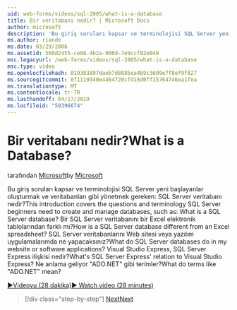 ```yaml
---
uid: web-forms/videos/sql-2005/what-is-a-database
title: Bir veritabanı nedir? | Microsoft Docs
author: microsoft
description: 'Bu giriş soruları kapsar ve terminolojisi SQL Server yeni başlayanlar oluşturmak ve veritabanları gibi yönetmek gereken: SQL Server veritabanı nedir? Nasıl...'
ms.author: riande
ms.date: 03/29/2006
ms.assetid: 560d2455-ce08-4b2a-900d-7e9ccf82e048
msc.legacyurl: /web-forms/videos/sql-2005/what-is-a-database
msc.type: video
ms.openlocfilehash: 019383897daeb7d8885ea4b9c3609e7f8ef9f827
ms.sourcegitcommit: 0f1119340e4464720cfd16d0ff15764746ea1fea
ms.translationtype: MT
ms.contentlocale: tr-TR
ms.lasthandoff: 04/17/2019
ms.locfileid: "59396674"
---
```

# <a name="what-is-a-database"></a><span data-ttu-id="eb9d8-105">Bir veritabanı nedir?</span><span class="sxs-lookup"><span data-stu-id="eb9d8-105">What is a Database?</span></span>

<span data-ttu-id="eb9d8-106">tarafından [Microsoft](https://github.com/microsoft)</span><span class="sxs-lookup"><span data-stu-id="eb9d8-106">by [Microsoft](https://github.com/microsoft)</span></span>

<span data-ttu-id="eb9d8-107">Bu giriş soruları kapsar ve terminolojisi SQL Server yeni başlayanlar oluşturmak ve veritabanları gibi yönetmek gereken: SQL Server veritabanı nedir?</span><span class="sxs-lookup"><span data-stu-id="eb9d8-107">This introduction covers the questions and terminology SQL Server beginners need to create and manage databases, such as: What is a SQL Server database?</span></span> <span data-ttu-id="eb9d8-108">Bir SQL Server veritabanını bir Excel elektronik tablolarından farklı mı?</span><span class="sxs-lookup"><span data-stu-id="eb9d8-108">How is a SQL Server database different from an Excel spreadsheet?</span></span> <span data-ttu-id="eb9d8-109">SQL Server veritabanlarını Web sitesi veya yazılım uygulamalarımda ne yapacaksınız?</span><span class="sxs-lookup"><span data-stu-id="eb9d8-109">What do SQL Server databases do in my website or software applications?</span></span> <span data-ttu-id="eb9d8-110">Visual Studio Express, SQL Server Express ilişkisi nedir?</span><span class="sxs-lookup"><span data-stu-id="eb9d8-110">What's SQL Server Express' relation to Visual Studio Express?</span></span> <span data-ttu-id="eb9d8-111">Ne anlama geliyor "ADO.NET" gibi terimler?</span><span class="sxs-lookup"><span data-stu-id="eb9d8-111">What do terms like "ADO.NET" mean?</span></span>

[<span data-ttu-id="eb9d8-112">&#9654;Videoyu (28 dakika)</span><span class="sxs-lookup"><span data-stu-id="eb9d8-112">&#9654; Watch video (28 minutes)</span></span>](https://channel9.msdn.com/Blogs/ASP-NET-Site-Videos/what-is-a-database)

> [!div class="step-by-step"]
> [<span data-ttu-id="eb9d8-113">Next</span><span class="sxs-lookup"><span data-stu-id="eb9d8-113">Next</span></span>](understanding-database-tables-and-records.md)
